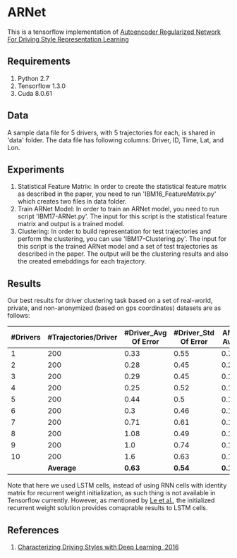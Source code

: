 # ARNet
This is a tensorflow implementation of [Autoencoder Regularized Network For Driving Style Representation Learning](https://arxiv.org/pdf/1701.01272.pdf)

## Requirements

1. Python 2.7
2. Tensorflow 1.3.0
3. Cuda 8.0.61

## Data

A sample data file for 5 drivers, with 5 trajectories for each, is shared in 'data' folder. The data file has following columns: Driver, ID, Time, Lat, and Lon. 

## Experiments

1. Statistical Feature Matrix: In order to create the statistical feature matrix as described in the paper, you need to run 'IBM16_FeatureMatrix.py' which creates two files in data folder. 
2. Train ARNet Model: In order to train an ARNet model, you need to run script 'IBM17-ARNet.py'. The input for this script is the statistical feature matrix and output is a trained model. 
3. Clustering: In order to build representation for test trajectories and perform the clustering, you can use 'IBM17-Clustering.py'. The input for this script is the trained ARNet model and a set of test trajectories as described in the paper. The output will be the clustering results and also the created emebddings for each trajectory. 

## Results

Our best results for driver clustering task based on a set of real-world, private, and non-anonymized (based on gps coordinates) datasets are as follows:

| #Drivers | #Trajectories/Driver | #Driver_Avg Of Error | #Driver_Std Of Error | AMI Avg | AMI Std |
| ------------- | ------------- | ------------- | ------------- | ------------- | ------------- |
| 1 | 200 | 0.33 | 0.55 | 0.71 | 0.45 |
| 2 | 200 | 0.28 | 0.45 | 0.2 | 0.22 |
| 3 | 200 | 0.29 | 0.45 | 0.11 | 0.06 |
| 4 | 200 | 0.25 | 0.52 | 0.13 | 0.06 |
| 5 | 200 | 0.44 | 0.5 | 0.12 | 0.05 |
| 6 | 200 | 0.3 | 0.46 | 0.13 | 0.05 |
| 7 | 200 | 0.71 | 0.61 | 0.12 | 0.04 |
| 8 | 200 | 1.08 | 0.49 | 0.1 | 0.02 |
| 9 | 200 | 1.0 | 0.74 | 0.12 | 0.04 |
| 10 | 200 | 1.6 | 0.63 | 0.12 | 0.04 |
||  **Average** | **0.63** | **0.54** | **0.19** | **0.1** |

Note that here we used LSTM cells, instead of using RNN cells with identity matrix for recurrent weight initialization, as such thing is not available in Tensorflow currently. However, as mentioned by <a href="https://arxiv.org/abs/1504.00941">Le et al.</a>, the initialized recurrent weight solution provides comaprable results to LSTM cells. 

## References 

1. [Characterizing Driving Styles with Deep Learning, 2016](https://arxiv.org/pdf/1607.03611.pdf)
